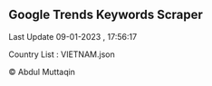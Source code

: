 

## Google Trends Keywords Scraper 
 
Last Update 09-01-2023 , 17:56:17

Country List :
VIETNAM.json



© Abdul Muttaqin 

